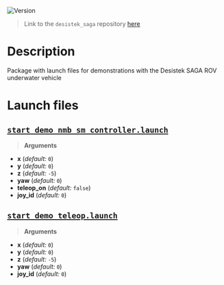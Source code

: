 ![Version](https://img.shields.io/badge/version-0.3.2-brightgreen.svg)

> Link to the `desistek_saga` repository [here](https://github.com/uuvsimulator/desistek_saga)

# Description

Package with launch files for demonstrations with the Desistek SAGA ROV underwater vehicle

# Launch files

## [`start_demo_nmb_sm_controller.launch`](https://github.com/uuvsimulator/desistek_saga/tree/master/desistek_saga_gazebo/launch/start_demo_nmb_sm_controller.launch)

> **Arguments**

* **x** (*default:* `0`)
* **y** (*default:* `0`)
* **z** (*default:* `-5`)
* **yaw** (*default:* `0`)
* **teleop_on** (*default:* `false`)
* **joy_id** (*default:* `0`)

## [`start_demo_teleop.launch`](https://github.com/uuvsimulator/desistek_saga/tree/master/desistek_saga_gazebo/launch/start_demo_teleop.launch)

> **Arguments**

* **x** (*default:* `0`)
* **y** (*default:* `0`)
* **z** (*default:* `-5`)
* **yaw** (*default:* `0`)
* **joy_id** (*default:* `0`)

